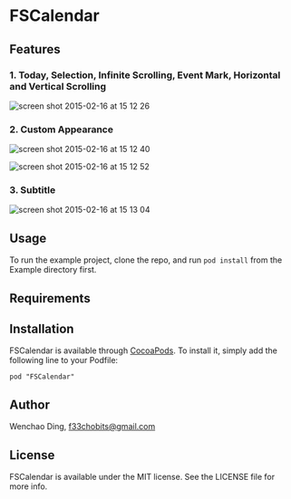 # FSCalendar

## Features
### 1. Today, Selection, Infinite Scrolling, Event Mark, Horizontal and Vertical Scrolling

![screen shot 2015-02-16 at 15 12 26](https://cloud.githubusercontent.com/assets/5186464/6208172/7a4f0c90-b5ee-11e4-957e-8544b039b728.png)

### 2. Custom Appearance
![screen shot 2015-02-16 at 15 12 40](https://cloud.githubusercontent.com/assets/5186464/6208173/819eca8a-b5ee-11e4-80e7-a6ae050da16b.png)

![screen shot 2015-02-16 at 15 12 52](https://cloud.githubusercontent.com/assets/5186464/6208174/87cab194-b5ee-11e4-80c9-6ea62489c6ee.png)

### 3. Subtitle
![screen shot 2015-02-16 at 15 13 04](https://cloud.githubusercontent.com/assets/5186464/6208176/9274c616-b5ee-11e4-8796-01fc31887248.png)

## Usage

To run the example project, clone the repo, and run `pod install` from the Example directory first.

## Requirements

## Installation

FSCalendar is available through [CocoaPods](http://cocoapods.org). To install
it, simply add the following line to your Podfile:

    pod "FSCalendar"

## Author

Wenchao Ding, f33chobits@gmail.com

## License

FSCalendar is available under the MIT license. See the LICENSE file for more info.

